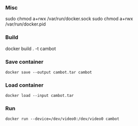 ### Misc

sudo chmod a+rwx /var/run/docker.sock
sudo chmod a+rwx /var/run/docker.pid

### Build

docker build . -t cambot

### Save container
```
docker save --output cambot.tar cambot
```

### Load container
```
docker load --input cambot.tar
```


### Run

```
docker run --device=/dev/video0:/dev/video0 cambot
```

